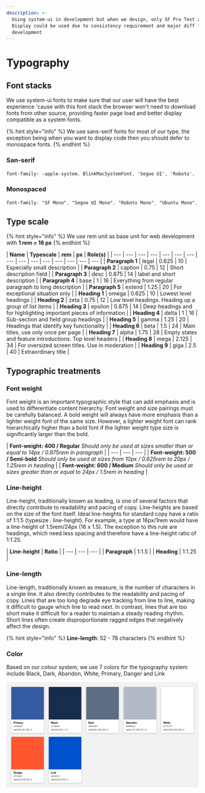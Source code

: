 ```yaml
---
description: >-
  Using system-ui in development but when we design, only SF Pro Text and SF Pro
  Display could be used due to consistency requirement and major diff from
  development
---
```


# Typography

## Font stacks

We use system-ui fonts to make sure that our user will have the best experience 'cause with this font stack the browser won't need to download fonts from other source, providing faster page load and better display compatible as a system fonts. 

{% hint style="info" %}
We use sans-serif fonts for most of our type, the exception being when you want to display code then you should defer to monospace fonts.
{% endhint %}

### San-serif

```css
font-family: -apple-system, BlinkMacSystemFont, 'Segoe UI', 'Roboto', 'Oxygen', 'Ubuntu', 'Fira Sans', 'Droid Sans', 'Helvetica Neue', sans-serif;
```

### Monospaced

```css
font-family: "SF Mono", "Segoe UI Mono", "Roboto Mono", "Ubuntu Mono", Menlo, Courier, monospace;
```

## Type scale

{% hint style="info" %}
We use rem unit as base unit for web development with **1 rem = 16 px**
{% endhint %}

| **Name** | **Typescale** | **rem** | **px** | **Role\(s\)** |
| --- | --- | --- | --- | --- | --- | --- | --- | --- | --- | --- | --- | --- | --- | --- |
| **Paragraph 1** | legal | 0.625 | 10 | Especially small description |
| **Paragraph 2** | caption | 0.75 | 12 | Short description field |
| **Paragraph 3** | desc | 0.875 | 14 | label and short description |
| **Paragraph 4** | base | 1 | 16 | Everything from regular paragraph to long description |
| **Paragraph 5** | extend | 1.25 | 20 | For exceptional situation only |
| **Heading 1** | omega | 0.625 | 10 | Lowest level headings |
| **Heading 2** | zeta | 0.75 | 12 | Low level headings. Heading up a group of list items |
| **Heading 3** | epsilon | 0.875 | 14 | Deep headings and for highlighting important pieces of information |
| **Heading 4** | delta | 1 | 16 | Sub-section and field group headings |
| **Heading 5** | gamma | 1.25 | 20 | Headings that identify key functionality |
| **Heading 6** | beta | 1.5 | 24 | Main titles, use only once per page |
| **Heading 7** | alpha | 1.75 | 28 | Empty states and feature introductions. Top level headers |
| **Heading 8** | mega | 2.125 | 34 | For oversized screen titles. Use in moderation |
| **Heading 9** | giga | 2.5 | 40 | Extraordinary title |

## Typographic treatments

### Font weight

Font weight is an important typographic style that can add emphasis and is used to differentiate content hierarchy. Font weight and size pairings must be carefully balanced. A bold weight will always have more emphasis than a lighter weight font of the same size. However, a lighter weight font can rank hierarchically higher than a bold font if the lighter weight type size is significantly larger than the bold.

| **Font-weight: 400 / Regular**  _Should only be used at sizes smaller than or equal to 14px / 0.875rem in paragraph_ |
| --- | --- | --- |
| **Font-weight: 500 / Semi-bold** _Should only be used at sizes from 10px / 0.625rem to 20px / 1.25rem in heading_ |
| **Font-weight: 600 / Medium** _Should only be used at sizes greater than or equal to 24px / 1.5rem in heading_ |

### Line-height

Line-height, traditionally known as leading, is one of several factors that directly contribute to readability and pacing of copy. Line-heights are based on the size of the font itself. Ideal line-heights for standard copy have a ratio of 1:1.5 \(typesize : line-height\). For example, a type at 16px/1rem would have a line-height of 1.5rem/24px \(16 x 1.5\). The exception to this rule are headings, which need less spacing and therefore have a line-height ratio of 1:1.25.

| **Line-height** | **Ratio** |
| --- | --- | --- |
| **Paragraph** | 1:1.5 |
| **Heading** | 1:1.25 |

### Line-length

Line-length, traditionally known as measure, is the number of characters in a single line. It also directly contributes to the readability and pacing of copy. Lines that are too long degrade eye tracking from line to line, making it difficult to gauge which line to read next. In contrast, lines that are too short make it difficult for a reader to maintain a steady reading rhythm. Short lines often create disproportionate ragged edges that negatively affect the design.

{% hint style="info" %}
**Line-length**: 52 - 78 characters
{% endhint %}

### Color

Based on our colour system, we use 7 colors for the typography system include Black, Dark, Abandon, White, Primary, Danger and Link

![](../.gitbook/assets/typography.png)

